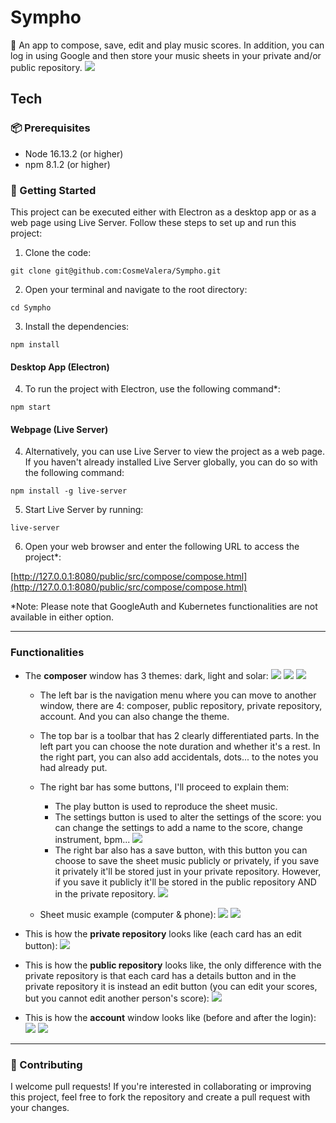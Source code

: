 # Sympho
🎵 An app to compose, save, edit and play music scores. In addition, you can log in using Google and then store your music sheets in your private and/or public repository.
![](public/icons/readme_3.PNG)

## Tech
### 📦 Prerequisites

- Node 16.13.2 (or higher)
- npm 8.1.2 (or higher)

### 🚀 Getting Started
This project can be executed either with Electron as a desktop app or as a web page using Live Server. Follow these steps to set up and run this project:
1. Clone the code:
```
git clone git@github.com:CosmeValera/Sympho.git
```

2. Open your terminal and navigate to the root directory:
```
cd Sympho
```

3. Install the dependencies:
```
npm install
```

#### Desktop App (Electron)
4. To run the project with Electron, use the following command*:
```
npm start
```

#### Webpage (Live Server)
4. Alternatively, you can use Live Server to view the project as a web page. If you haven't already installed Live Server globally, you can do so with the following command:
```
npm install -g live-server
```
5. Start Live Server by running:
```
live-server
```

6. Open your web browser and enter the following URL to access the project*:
  
[http://127.0.0.1:8080/public/src/compose/compose.html](http://127.0.0.1:8080/public/src/compose/compose.html)

*Note: Please note that GoogleAuth and Kubernetes functionalities are not available in either option.

---

### Functionalities
- The **composer** window has 3 themes: dark, light and solar:
![](public/icons/readme_1.PNG)
![](public/icons/readme_2.PNG)
![](public/icons/readme_3.PNG)

  - The left bar is the navigation menu where you can move to another window, there are 4: composer, public repository, private repository, account. And you can also change the theme.
  - The top bar is a toolbar that has 2 clearly differentiated parts. In the left part you can choose the note duration and whether it's a rest. In the right part, you can also add accidentals, dots... to the notes you had already put.
  - The right bar has some buttons, I'll proceed to explain them:
    - The play button is used to reproduce the sheet music.
    - The settings button is used to alter the settings of the score: you can change the settings to add a name to the score, change instrument, bpm... 
    ![](public/icons/readme_6.PNG)
    - The right bar also has a save button, with this button you can choose to save the sheet music publicly or privately, if you save it privately it'll be stored just in your private repository. However, if you save it publicly it'll be stored in the public repository AND in the private repository. 
    ![](public/icons/readme_7.PNG)

  - Sheet music example (computer & phone):
  ![](public/icons/readme_4.PNG)
  ![](public/icons/readme_5.PNG)

- This is how the **private repository** looks like (each card has an edit button):
![](public/icons/readme_8-private.PNG)

- This is how the **public repository** looks like, the only difference with the private repository is that each card has a details button and in the private repository it is instead an edit button (you can edit your scores, but you cannot edit another person's score):
![](public/icons/readme_8-public.PNG)

- This is how the **account** window looks like (before and after the login):
![](public/icons/readme_9.PNG)
![](public/icons/readme_10.PNG)

---

### 👥 Contributing
I welcome pull requests! If you're interested in collaborating or improving this project, feel free to fork the repository and create a pull request with your changes.
